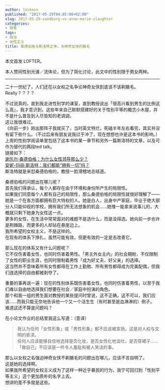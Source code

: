```yaml
---
author: loikein
published: "2017-05-29T04:05:00+02:00"
slug: 2017-05-29-sandberg-vs-anne-marie-slaughter
categories:
- 随笔
tags:
- 政治
- 女性主义
title: 桑德伯格与斯洛特之争，与神奇女侠的腋毛
---
```

本文首发 LOFTER。  

本人赞同性别光谱／流体论，但为了简化讨论，此文中的性别限于男女两种。  

***
  
二十一世纪了，人们还在以女权之名争论神奇女侠到底该不该剃腋毛。  
Really？？？？  

不过说真的，直到我走进性别学的课室，直到教授说出「很高兴看到男生的比例这么高」，我才意识到，这些年来自己默默搭建好的关于性别平等的概念小木屋，并不是什么普及到人尽皆知的老调调。  
这让我很难过。  
《向前一步》刚出那阵子我就买了，当时英文特烂，死磕半年左右看完，其实并没有留下些什么。（不过后来有朋友说我过于冲了，现在想想也许是这本书的影响。）上周的性别学阅读单里包括了这本书的某一章节和另外一篇斯洛特的文章，以及可作为替代的两段ted talk。  
链接如下：  
[谢乐尔·桑德伯格：为什么女性领导那么少？](https://www.ted.com/talks/sheryl_sandberg_why_we_have_too_few_women_leaders?language=zh-cn)  
[安妮-玛丽·斯洛特：我们都能“拥有一切”吗？](https://www.ted.com/talks/anne_marie_slaughter_can_we_all_have_it_all?language=zh-cn)  
斯洛特就是来怼桑德伯格的，教授一脸滑稽地总结道。  

桑德伯格的问题出在哪儿呢？  
首先我们得承认，每个人都存在由于环境和身份所产生的局限性。  
如果我们同意每个人都有自己的局限性，那么桑德伯格的局限性就很好理解了——她是一个在各方面都拥有巨大特权的人。她是白人，出身中产家庭，毕业于绝大部分人只能仰视的学校，拥有我们所无法想象的机会……她惟一能拿来说事儿的，大概就只剩下她身为女性这一点。  
更多的女性，在生活中常常面对的难题不是选什么，而是没得选。她向前一步也许是荆棘路，而更多的人却站在悬崖边上。  
我所希望的女权主义，不是这样的。  
在现有的体系下挣扎，虽然可能有效，但更有效的一定是去改善它。  

那么现在的体系又有什么问题呢？  
它不仅伤害着女性，也同时伤害着男性。「男主外女主内」的社会期盼，不仅限制了女性的职业生涯，也同时限制着男性「成为好丈夫、好父亲」的选择。  
这当然并不意味着所有女性都得在工作上勤勉、所有男性都得成为完美配偶，但我们连选择的自由都被剥夺了。

重要的事再说一遍：现在的性别体系既伤害着女性，也同时伤害着男性，以至于我们难以自由地选择我们想要在社会／家庭中扮演的角色。  
那个和我一组的男生面对教授的某些提问时曾说，这不正确，这不可以，我们应该……而我只能无奈地告诉他一个又一个活生生（有时甚至是血淋淋的）例子。  
难道这还不算是问题吗？  

在小论文作业的总结里我这么写道：（意译）  

> 我认为任何「女性形象」或「男性形象」都不应该被宣扬。这是对人权与文明的亵渎。  
> 任何人应该能够自信地选择是否化妆，是否女性化地谈吐，是否穿裙子……「做自己」不应该是一件令人羞耻和被人笑话的事。

那么以女权之名强迫神奇女侠不剃腋毛的问题出在哪儿，应该不言自明了。  
这是她的选择啊。  
如果我所希望的女权主义成为了这样一种近乎暴民的行为，我宁可回归到「性别平等主义」这个更加质朴的名字上去。  
想讲的差不多就是这些。

